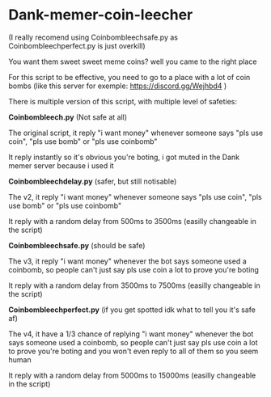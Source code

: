 # Dank-memer-coin-leecher
(I really recomend using Coinbombleechsafe.py as Coinbombleechperfect.py is just overkill)

You want them sweet sweet meme coins? well you came to the right place

For this script to be effective, you need to go to a place with a lot of coin bombs (like this server for exemple: https://discord.gg/Wejhbd4 )


There is multiple version of this script, with multiple level of safeties:



**Coinbombleech.py** (Not safe at all)

The original script, it reply "i want money" whenever someone says "pls use coin", "pls use bomb" or "pls use coinbomb"

It reply instantly so it's obvious you're boting, i got muted in the Dank memer server because i used it



**Coinbombleechdelay.py** (safer, but still notisable)

The v2, it reply "i want money" whenever someone says "pls use coin", "pls use bomb" or "pls use coinbomb"

It reply with a random delay from 500ms to 3500ms (easilly changeable in the script)



**Coinbombleechsafe.py** (should be safe)

The v3, it reply "i want money" whenever the bot says someone used a coinbomb, so people can't just say pls use coin a lot to prove you're boting

It reply with a random delay from 3500ms to 7500ms (easilly changeable in the script)



**Coinbombleechperfect.py** (if you get spotted idk what to tell you it's safe af)

The v4, it have a 1/3 chance of replying "i want money" whenever the bot says someone used a coinbomb, so people can't just say pls use coin a lot to prove you're boting and you won't even reply to all of them so you seem human

It reply with a random delay from 5000ms to 15000ms (easilly changeable in the script)
